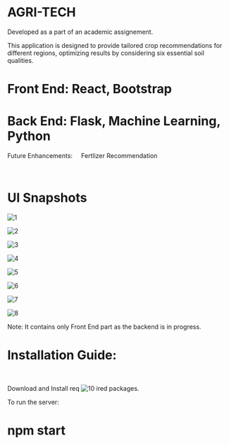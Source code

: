 # AGRI-TECH

Developed as a part of an academic assignement.


This application is designed to provide tailored crop recommendations for different regions, optimizing results by considering six essential soil qualities.

# Front End: React, Bootstrap <br/>
# Back End: Flask, Machine Learning, Python

Future Enhancements:  &nbsp; &nbsp; Fertlizer Recommendation



<br/>

# UI Snapshots
![1](https://github.com/mvk24/AGRI-TECH/assets/127925161/73bd1e03-e1d5-48ca-b6bb-6fffb82899c7)

![2](https://github.com/mvk24/AGRI-TECH/assets/127925161/42afcc5e-1827-428a-86f9-c92e00c21eed)

![3](https://github.com/mvk24/AGRI-TECH/assets/127925161/76faa337-929e-4b33-a71a-d4c893cb4f6d)

![4](https://github.com/mvk24/AGRI-TECH/assets/127925161/ccdf952b-33c9-429f-8965-4b1a1ea82328)

![5](https://github.com/mvk24/AGRI-TECH/assets/127925161/062c238a-58bc-4f22-9ac8-614f49cbdb83)

![6](https://github.com/mvk24/AGRI-TECH/assets/127925161/6e9f6223-849b-40da-9dc9-b857f6187218)

![7](https://github.com/mvk24/AGRI-TECH/assets/127925161/3f90942c-36b4-4716-8fa3-28c10ec5fea3)

![8](https://github.com/mvk24/AGRI-TECH/assets/127925161/a081d3c8-c49c-4c0e-9e78-666cb77b6b6d)

Note: It contains only Front End part as the backend is in progress.

# Installation Guide:










<br/>

Download and Install req
![10](https://github.com/mvk24/AGRI-TECH/assets/127925161/1a8ceaa8-aa6d-4fb9-81ab-5a1a62679852)
ired packages.


To run the server:
# npm start

